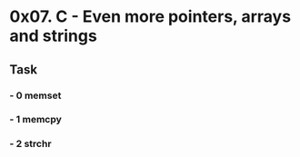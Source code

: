 # 0x07. C - Even more pointers, arrays and strings

## Task

### - 0 memset

### - 1 memcpy

### - 2 strchr


